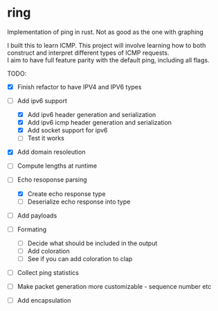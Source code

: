 # ring
Implementation of ping in rust. Not as good as the one with graphing

I built this to learn ICMP.  This project will involve learning 
how to both construct and interpret different types of ICMP requests.  
I aim to have full feature parity with the default ping, including all 
flags.


TODO: 


- [x] Finish refactor to have IPV4 and IPV6 types
- [ ] Add ipv6 support
    - [x] Add ipv6 header generation and serialization
    - [x] Add ipv6 icmp header generation and serialization
    - [x] Add socket support for ipv6 
    - [ ] Test it works

- [x] Add domain resoleution

- [ ] Compute lengths at runtime

- [ ] Echo resoponse parsing 
    - [x] Create echo response type 
    - [ ] Deserialize echo response into type
    
- [ ] Add payloads
- [ ] Formating 
    - [ ] Decide what should be included in the output 
    - [ ] Add coloration 
    - [ ] See if you can add coloration to clap
- [ ] Collect ping statistics
- [ ] Make packet generation more customizable - sequence number etc
- [ ] Add encapsulation
